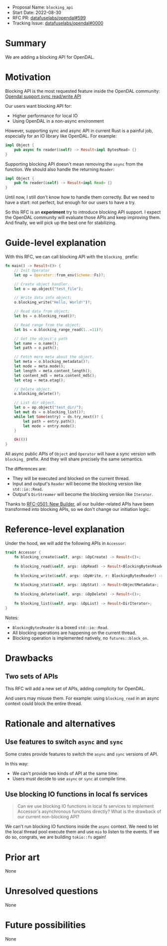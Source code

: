 - Proposal Name: `blocking_api`
- Start Date: 2022-08-30
- RFC PR: [datafuselabs/opendal#599](https://github.com/datafuselabs/opendal/pull/599)
- Tracking Issue: [datafuselabs/opendal#0000](https://github.com/datafuselabs/opendal/issues/0000)

# Summary

We are adding a blocking API for OpenDAL.

# Motivation

Blocking API is the most requested feature inside the OpenDAL community: [Opendal support sync read/write API](https://github.com/datafuselabs/opendal/discussions/68)

Our users want blocking API for:

- Higher performance for local IO
- Using OpenDAL in a non-async environment

However, supporting sync and async API in current Rust is a painful job, especially for an IO library like OpenDAL. For example:

```rust
impl Object {
    pub async fn reader(&self) -> Result<impl BytesRead> {}
}
```

Supporting blocking API doesn't mean removing the `async` from the function. We should also handle the returning `Reader`:

```rust
impl Object {
    pub fn reader(&self) -> Result<impl Read> {}
}
```

Until now, I still don't know how to handle them correctly. But we need to have a start: not perfect, but enough for our users to have a try.

So this RFC is an **experiment** try to introduce blocking API support. I expect the OpenDAL community will evaluate those APIs and keep improving them. And finally, we will pick up the best one for stabilizing.

# Guide-level explanation

With this RFC, we can call blocking API with the `blocking_` prefix:

```rust
fn main() -> Result<()> {
    // Init Operator
    let op = Operator::from_env(Scheme::Fs)?;

    // Create object handler.
    let o = op.object("test_file");

    // Write data info object;
    o.blocking_write("Hello, World!")?;

    // Read data from object;
    let bs = o.blocking_read()?;

    // Read range from the object;
    let bs = o.blocking_range_read(1..=11)?;

    // Get the object's path
    let name = o.name();
    let path = o.path();

    // Fetch more meta about the object.
    let meta = o.blocking_metadata()?;
    let mode = meta.mode();
    let length = meta.content_length();
    let content_md5 = meta.content_md5();
    let etag = meta.etag();

    // Delete object.
    o.blocking_delete()?;

    // List dir object.
    let o = op.object("test_dir/");
    let mut ds = o.blocking_list()?;
    while let Some(entry) = ds.try_next()? {
        let path = entry.path();
        let mode = entry.mode();
    }

    Ok(())
}
```

All async public APIs of `Object` and `Operator` will have a sync version with `blocking_` prefix. And they will share precisely the same semantics.

The differences are:

- They will be executed and blocked on the current thread.
- Input and output's `Reader` will become the blocking version like `std::io::Read`.
- Output's `DirStreamer` will become the blocking version like `Iterator`.

Thanks to [RFC-0501: New Builder](./0501-new-builder.md), all our builder-related APIs have been transformed into blocking APIs, so we don't change our initiation logic.

# Reference-level explanation

Under the hood, we will add the following APIs in `Accessor`:

```rust
trait Accessor {
    fn blocking_create(&self, args: &OpCreate) -> Result<()>;
    
    fn blocking_read(&self, args: &OpRead) -> Result<BlockingBytesReader>;
    
    fn blocking_write(&self, args: &OpWrite, r: BlockingBytesReader) -> Result<u64>;
    
    fn blocking_stat(&self, args: &OpStat) -> Result<ObjectMetadata>;
    
    fn blocking_delete(&self, args: &OpDelete) -> Result<()>;
    
    fn blocking_list(&self, args: &OpList) -> Result<DirIterator>;
}
```

Notes:

- `BlockingBytesReader` is a boxed `std::io::Read`.
- All blocking operations are happening on the current thread.
- Blocking operation is implemented natively, no `futures::block_on`.

# Drawbacks

## Two sets of APIs

This RFC will add a new set of APIs, adding complicity for OpenDAL.

And users may misuse them. For example: using `blocking_read` in an async context could block the entire thread.

# Rationale and alternatives

## Use features to switch `async` and `sync`

Some crates provide features to switch the `async` and `sync` versions of API.

In this way:

- We can't provide two kinds of API at the same time.
- Users must decide to use `async` or `sync` at compile time.

## Use blocking IO functions in local fs services

> Can we use blocking IO functions in local fs services to implement Accessor's asynchronous functions directly? What is the drawback of our current non-blocking API?

We can't run blocking IO functions inside the `async` context. We need to let the local thread pool execute them and use `mio` to listen to the events. If we do so, congrats, we are building `tokio::fs` again!

# Prior art

None

# Unresolved questions

None

# Future possibilities

None
